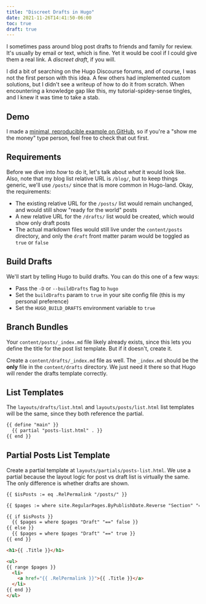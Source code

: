 ```yaml
---
title: "Discreet Drafts in Hugo"
date: 2021-11-26T14:41:50-06:00
toc: true
draft: true
---
```


I sometimes pass around blog post drafts to friends and family for review. It's usually by email or text, which is fine. Yet it would be cool if I could give them a real link. A _discreet draft_, if you will.

<!--more-->

I did a bit of searching on the Hugo Discourse forums, and of course, I was not the first person with this idea. A few others had implemented custom solutions, but I didn't see a writeup of how to do it from scratch. When encountering a knowledge gap like this, my tutorial-spidey-sense tingles, and I knew it was time to take a stab.

## Demo

I made a [minimal, reproducible example on GitHub](https://github.com/zwbetz-gh/hugo-discreet-drafts), so if you're a "show me the money" type person, feel free to check that out first.

## Requirements

Before we dive into _how_ to do it, let's talk about _what_ it would look like. Also, note that my blog list relative URL is `/blog/`, but to keep things generic, we'll use `/posts/` since that is more common in Hugo-land. Okay, the requirements:

- The existing relative URL for the `/posts/` list would remain unchanged, and would still show "ready for the world" posts
- A new relative URL for the `/drafts/` list would be created, which would show only draft posts
- The actual markdown files would still live under the `content/posts` directory, and only the `draft` front matter param would be toggled as `true` or `false`

## Build Drafts

We'll start by telling Hugo to build drafts. You can do this one of a few ways:

- Pass the `-D` or `--buildDrafts` flag to `hugo`
- Set the `buildDrafts` param to `true` in your site config file (this is my personal preference)
- Set the `HUGO_BUILD_DRAFTS` environment variable to `true`

## Branch Bundles

Your `content/posts/_index.md` file likely already exists, since this lets you define the title for the post list template. But if it doesn't, create it.

Create a `content/drafts/_index.md` file as well. The `_index.md` should be the **only** file in the `content/drafts` directory. We just need it there so that Hugo will render the drafts template correctly.

## List Templates

The `layouts/drafts/list.html` and `layouts/posts/list.html` list templates will be the same, since they both reference the partial.

```html
{{ define "main" }}
  {{ partial "posts-list.html" . }}
{{ end }}
```

## Partial Posts List Template

Create a partial template at `layouts/partials/posts-list.html`. We use a partial because the layout logic for post vs draft list is virtually the same. The only difference is whether drafts are shown.

```html
{{ $isPosts := eq .RelPermalink "/posts/" }}

{{ $pages := where site.RegularPages.ByPublishDate.Reverse "Section" "==" "posts" }}

{{ if $isPosts }}
  {{ $pages = where $pages "Draft" "==" false }}
{{ else }}
  {{ $pages = where $pages "Draft" "==" true }}
{{ end }}

<h1>{{ .Title }}</h1>

<ul>
{{ range $pages }}
  <li>
    <a href="{{ .RelPermalink }}">{{ .Title }}</a>
  </li>
{{ end }}
</ul>
```
